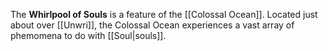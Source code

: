 The **Whirlpool of Souls** is a feature of the [[Colossal Ocean]]. Located just about over [[Unwri]], the Colossal Ocean experiences a vast array of phemomena to do with [[Soul|souls]].